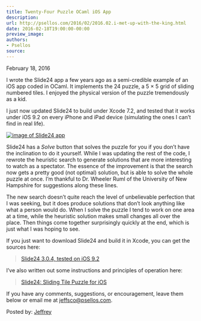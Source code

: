 ```yaml
---
title: Twenty-Four Puzzle OCaml iOS App
description:
url: http://psellos.com/2016/02/2016.02.i-met-up-with-the-king.html
date: 2016-02-18T19:00:00-00:00
preview_image:
authors:
- Psellos
source:
---
```


<div class="date">February 18, 2016</div>

<p>I wrote the Slide24 app a few years ago as a semi-credible example of an
iOS app coded in OCaml. It implements the 24 puzzle, a 5 × 5 grid of
sliding numbered tiles. I enjoyed the physical version of the puzzle
tremendously as a kid.</p>

<p>I just now updated Slide24 to build under Xcode 7.2, and tested that it
works under iOS 9.2 on every iPhone and iPad device (simulating the ones
I can’t find in real life).</p>

<div class="flowaroundimg" style="margin-top: 0.4em;">
<a href="http://psellos.com/ocaml/example-app-slide24.html"><img src="http://psellos.com/images/slide243-160.png" alt="image of Slide24 app"></a>
</div>

<p>Slide24 has a <em>Solve</em> button that solves the puzzle for you if you don’t
have the inclination to do it yourself. While I was updating the rest of
the code, I rewrote the heuristic search to generate solutions that are
more interesting to watch as a spectator. The essence of the improvement
is that the search now gets a pretty good (not optimal) solution, but is
able to solve the whole puzzle at once. I’m thankful to Dr. Wheeler Ruml
of the University of New Hampshire for suggestions along these lines.</p>

<p>The new search doesn’t quite reach the level of unbelievable perfection
that I was seeking, but it does produce solutions that don’t look
anything like what a person would do. When I solve the puzzle I tend to
work on one area at a time, while the heuristic solution makes small
changes all over the place. Then things come together surprisingly
quickly at the end, which is just what I was hoping to see.</p>

<p>If you just want to download Slide24 and build it in Xcode, you can get
the sources here:</p>

<blockquote>
  <p><a href="http://psellos.com/pub/slide24/slide24-3.0.4.tgz">Slide24 3.0.4, tested on iOS 9.2</a>  </p>
</blockquote>

<div style="clear: both"></div>

<p>I’ve also written out some instructions and principles of operation
here:</p>

<blockquote>
  <p><a href="http://psellos.com/ocaml/example-app-slide24.html">Slide24: Sliding Tile Puzzle for iOS</a>  </p>
</blockquote>

<p>If you have any comments, suggestions, or encouragement, leave them
below or email me at <a href="mailto:jeffsco@psellos.com">jeffsco@psellos.com</a>.</p>

<p>Posted by: <a href="http://psellos.com/aboutus.html#jeffreya.scofieldphd">Jeffrey</a></p>

<p></p>

